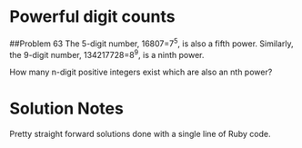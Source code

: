 # Powerful digit counts
##Problem 63
The 5-digit number, 16807=7<sup>5</sup>, is also a fifth power. Similarly, the 9-digit number, 134217728=8<sup>9</sup>, is a ninth power.

How many n-digit positive integers exist which are also an nth power?

# Solution Notes

Pretty straight forward solutions done with a single line of Ruby code. 